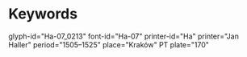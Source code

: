 # Keywords
glyph-id="Ha-07_0213"
font-id="Ha-07"
printer-id="Ha"
printer="Jan Haller"
period="1505–1525"
place="Kraków"
PT plate="170"
